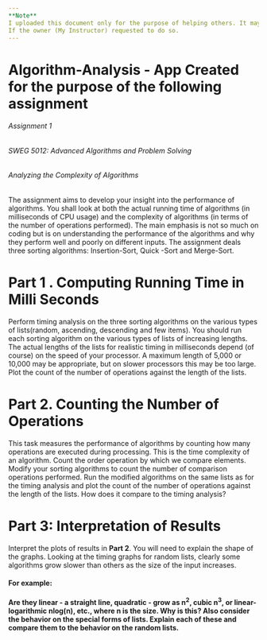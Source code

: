 ```yaml
---
**Note**
I uploaded this document only for the purpose of helping others. It may be removed anytime 
If the owner (My Instructor) requested to do so.
---
```

# Algorithm-Analysis - App Created for the purpose of the following assignment

###### Assignment 1

###### SWEG 5012: Advanced Algorithms and Problem Solving
###### Analyzing the Complexity of Algorithms
The assignment aims to develop your insight into the performance of algorithms. You shall look at both the
actual running time of algorithms (in milliseconds of CPU usage) and the complexity of algorithms (in terms
of the number of operations performed). The main emphasis is not so much on coding but is on understanding
the performance of the algorithms and why they perform well and poorly on different inputs. The assignment
deals three sorting algorithms: Insertion-Sort, Quick -Sort and Merge-Sort.
#
# Part 1 . Computing Running Time in Milli Seconds

Perform timing analysis on the three sorting algorithms on the various types of lists(random, ascending,
descending and few items). You should run each sorting algorithm on the various types of lists of increasing
lengths. The actual lengths of the lists for realistic timing in milliseconds depend (of course) on the speed of
your processor. A maximum length of 5,000 or 10,000 may be appropriate, but on slower processors this may
be too large. Plot the count of the number of operations against the length of the lists.
#
# Part 2. Counting the Number of Operations

This task measures the performance of algorithms by counting how many operations are executed during
processing. This is the time complexity of an algorithm. Count the order operation by which we compare
elements. Modify your sorting algorithms to count the number of comparison operations performed. Run the
modified algorithms on the same lists as for the timing analysis and plot the count of the number of operations
against the length of the lists. How does it compare to the timing analysis?
#
# Part 3: Interpretation of Results
Interpret the plots of results in **Part 2**. You will need to explain the shape of the graphs. Looking at 
the timing graphs for random lists, clearly some algorithms grow slower than others as the size of the input
increases. 
#### For example: 
**Are they linear - a straight line, quadratic - grow as n<sup>2</sup>, cubic n<sup>3</sup>, or linear-logarithmic nlog(n), etc.,
where n is the size. Why is this? Also consider the behavior on the special forms of lists. Explain each of these
and compare them to the behavior on the random lists.**

